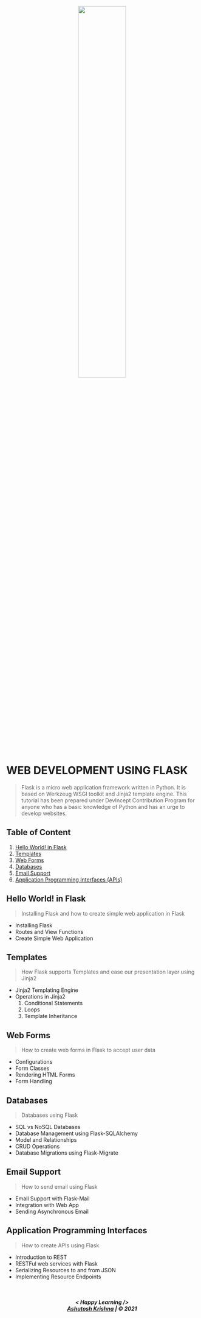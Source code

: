 <p align="center">
    <a href="https://iread.ga">
        <img src="https://raw.githubusercontent.com/arpit-dwivedi/DevIncept.github.io/master/assets/img/Devincept.gif" width="50%">
    </a>
</p>


# WEB DEVELOPMENT USING FLASK

> Flask is a micro web application framework written in Python. It is based on Werkzeug WSGI toolkit and Jinja2 template engine. This tutorial has been prepared under DevIncept Contribution Program for anyone who has a basic knowledge of Python and has an urge to develop websites.

## Table of Content  
1. [Hello World! in Flask](#module-1)
2. [Templates](#module-2)
3. [Web Forms](#module-3)
4. [Databases](#module-4)
5. [Email Support](#module-5)
6. [Application Programming Interfaces (APIs)](#module-6)


<a name="module-1"/>

## Hello World! in Flask
> Installing Flask and how to create simple web application in Flask
- Installing Flask
- Routes and View Functions
- Create Simple Web Application

<a name="module-2"/>

## Templates
> How Flask supports Templates and ease our presentation layer using Jinja2

- Jinja2 Templating Engine
- Operations in Jinja2
  1. Conditional Statements
  2. Loops
  3. Template Inheritance

<a name="module-3"/>

## Web Forms
 > How to create web forms in Flask to accept user data

- Configurations
- Form Classes
- Rendering HTML Forms
- Form Handling

<a name="module-4"/>

## Databases
> Databases using Flask

- SQL vs NoSQL Databases
- Database Management using Flask-SQLAlchemy
- Model and Relationships
- CRUD Operations
- Database Migrations using Flask-Migrate

<a name="module-5"/>

## Email Support
> How to send email using Flask

- Email Support with Flask-Mail
- Integration with Web App
- Sending Asynchronous Email

<a name="module-6"/>

## Application Programming Interfaces

> How to create APIs using Flask

- Introduction to REST 
- RESTFul web services with Flask
- Serializing Resources to and from JSON
- Implementing Resource Endpoints


<br>
<h5 align="center">
< Happy Learning />
<br>
<a href="https://ashutoshkrris.tk">Ashutosh Krishna</a> | © 2021
</h5>